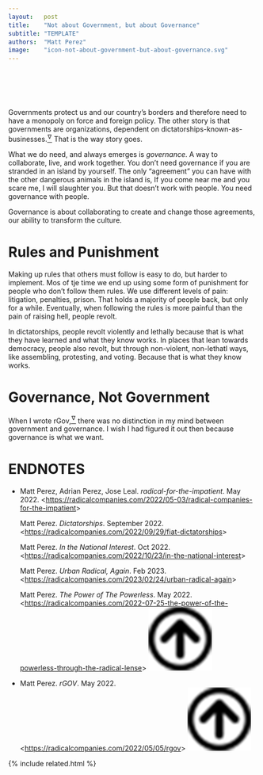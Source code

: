 ```yaml
---
layout:   post
title:    "Not about Government, but about Governance"
subtitle: "TEMPLATE"
authors:  "Matt Perez"
image:    "icon-not-about-government-but-about-governance.svg"
---
```


<div style="display:none;">
 <p>Governments are  institutions, based on dictatorships-known-as-businesses. What&rsquo;s important is governance.</p>
</div>

<h1>&nbsp;</h1>
 <p>Governments protect us and our country&rsquo;s borders and therefore need to have a monopoly on force and foreign policy. The other story is that governments are  organizations, dependent on dictatorships-known-as-businesses.<a href="#en02"><sup id="bm02">&hairsp;&nabla;&hairsp;</sup></a> That is the way story goes.</p>
 <p>What we do need, and always emerges is <em>governance</em>. A way to collaborate, live, and work together. You don&rsquo;t need governance if you are stranded in an island by yourself. The only &ldquo;agreement&rdquo; you can have with the other dangerous animals in the island is, <span class="_quotespan">If you come near me and you scare me, I will slaughter you.</span> But that doesn&rsquo;t work with people. You need governance with people.</p>
 <p>Governance is about collaborating to create and change those agreements, our ability to transform the culture.</p>

<h1>Rules and Punishment</h1>
 <p>Making up rules that others must follow is easy to do, but harder to implement. Mos of tje time we end up using some form of punishment for people who don&rsquo;t follow them rules. We use different levels of pain: litigation, penalties, prison.  That holds a majority of people back, but only for a while. Eventually, when following the rules is more painful than the pain of raising hell, people revolt.</p>
 <p>In dictatorships, people revolt violently and lethally because that is what they have learned and what they know works. In places that lean towards democracy, people also revolt, but through non-violent, non-lethatl ways, like assembling, protesting, and voting. Because that is what they know works.</p>

<h1>Governance, Not Government</h1>
 <p>When I wrote <span class="_paradigm">rGov</span>,<a href="#en01"><sup id="bm01">&hairsp;&nabla;&hairsp;</sup></a> there was no distinction in my mind between government and governance. I wish I had figured it out then because governance is what we want.</p>

<h1 class="_section">ENDNOTES</h1>
 <ul>  <li id="en02">
   <p class="_list-item">
    Matt Perez, Adrian Perez, Jose Leal.
    <em>radical-for-the-impatient</em>.
    May 2022.
    &lt;<a href="https://radicalcompanies.com/2022/05-03/radical-companies-for-the-impatient" target="_blank">https://radicalcompanies.com/2022/05-03/radical-companies-for-the-impatient</a>&gt;
   </p>
   <p class="_list-item">
    Matt Perez.
    <em> Dictatorships</em>.
    September 2022.
    &lt;<a href="https://radicalcompanies.com/2022/09/29/fiat-dictatorships" target="_blank">https://radicalcompanies.com/2022/09/29/fiat-dictatorships</a>&gt;
   </p>
   <p class="_list-item">
    Matt Perez.
    <em>In the National Interest</em>.
    Oct 2022.
    &lt;<a href="https://radicalcompanies.com/2022/10/23/in-the-national-interest" target="_blank">https://radicalcompanies.com/2022/10/23/in-the-national-interest</a>&gt;
   </p>
   <p class="_list-item">
    Matt Perez.
    <em>Urban Radical, Again</em>.
    Feb 2023.
    &lt;<a href="https://radicalcompanies.com/2023/02/24/urban-radical-again" target="_blank">https://radicalcompanies.com/2023/02/24/urban-radical-again</a>&gt;
   </p>
   <p class="_list-item">
    Matt Perez.
    <em>The Power of The Powerless</em>.
    May 2022.
    &lt;<a href="https://radicalcompanies.com/2022-07-25-the-power-of-the-powerless-through-the-radical-lense" target="_blank">https://radicalcompanies.com/2022-07-25-the-power-of-the-powerless-through-the-radical-lense</a>&gt;
    <a class="_uparrow" href="#bm02"><img src="/assets/img/arrow-up-icon.png"></a>
   </p>
  </li>
  <li id="en01">
   <p class="_list-item">
    Matt Perez.
    <em>rGOV</em>.
    May 2022.
    &lt;<a href="https://radicalcompanies.com/2022/05/05/rgov" target="_blank">https://radicalcompanies.com/2022/05/05/rgov</a>&gt;
    <a class="_uparrow" href="#bm01"><img src="/assets/img/arrow-up-icon.png"></a>
   </p>
  </li>
 </ul>

{% include related.html %}